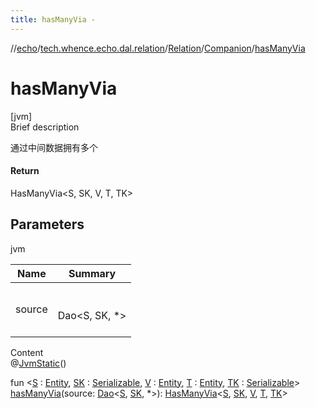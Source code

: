 ```yaml
---
title: hasManyVia -
---
```

//[echo](../../../index.md)/[tech.whence.echo.dal.relation](../../index.md)/[Relation](../index.md)/[Companion](index.md)/[hasManyVia](has-many-via.md)



# hasManyVia  
[jvm]  
Brief description  


通过中间数据拥有多个



#### Return  


HasManyVia<S, SK, V, T, TK>



## Parameters  
  
jvm  
  
|  Name|  Summary| 
|---|---|
| source| <br><br>Dao<S, SK, *><br><br>
  
  
Content  
@[JvmStatic](https://kotlinlang.org/api/latest/jvm/stdlib/kotlin.jvm/-jvm-static/index.html)()  
  
fun <[S](has-many-via.md) : [Entity](../../../tech.whence.echo.dal.entity/-entity/index.md), [SK](has-many-via.md) : [Serializable](https://docs.oracle.com/javase/8/docs/api/java/io/Serializable.html), [V](has-many-via.md) : [Entity](../../../tech.whence.echo.dal.entity/-entity/index.md), [T](has-many-via.md) : [Entity](../../../tech.whence.echo.dal.entity/-entity/index.md), [TK](has-many-via.md) : [Serializable](https://docs.oracle.com/javase/8/docs/api/java/io/Serializable.html)> [hasManyVia](has-many-via.md)(source: [Dao](../../../tech.whence.echo.dal.dao/-dao/index.md)<[S](has-many-via.md), [SK](has-many-via.md), *>): [HasManyVia](../../-has-many-via/index.md)<[S](has-many-via.md), [SK](has-many-via.md), [V](has-many-via.md), [T](has-many-via.md), [TK](has-many-via.md)>  



